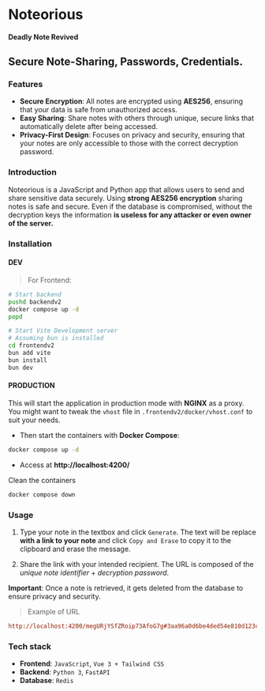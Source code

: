 # Noteorious
#### Deadly Note Revived
## Secure Note-Sharing, Passwords, Credentials.

### Features

- **Secure Encryption**: All notes are encrypted using **AES256**, ensuring that your data is safe from unauthorized access.
- **Easy Sharing**: Share notes with others through unique, secure links that automatically delete after being accessed.
- **Privacy-First Design**: Focuses on privacy and security, ensuring that your notes are only accessible to those with the correct decryption password.

### Introduction

Noteorious is a JavaScript and Python app that allows users to send and share sensitive data securely. Using **strong AES256 encryption** sharing notes is safe and secure. Even if the database is compromised, without the decryption keys the information **is useless for any attacker or even owner of the server.**

### Installation

#### DEV

> For Frontend:
```bash
# Start backend
pushd backendv2
docker compose up -d
popd

# Start Vite Development server
# Assuming bun is installed
cd frontendv2
bun add vite
bun install
bun dev
```

#### PRODUCTION

This will start the application in production mode with **NGINX** as a proxy. You might want to tweak the `vhost` file in `.frontendv2/docker/vhost.conf` to suit your needs.

- Then start the containers with **Docker Compose**:
```bash
docker compose up -d
```
- Access at **http://localhost:4200/**

Clean the containers

```bash
docker compose down
```

### Usage

1. Type your note in the textbox and click `Generate`. The text will be replace **with a link to your note** and click `Copy and Erase` to copy it to the clipboard and erase the message.

2. Share the link with your intended recipient. The URL is composed of the _unique note identifier_ + _decryption password_.

**Important**: Once a note is retrieved, it gets deleted from the database to ensure privacy and security.



> Example of URL
```ini
http://localhost:4200/megURjYSfZRoip73AfoG7g#3aa96a0d6be4ded54e810d123cf71757
```

### Tech stack

 * **Frontend**: `JavaScript`, `Vue 3 + Tailwind CSS`
 * **Backend**: `Python 3`, `FastAPI`
 * **Database**: `Redis`